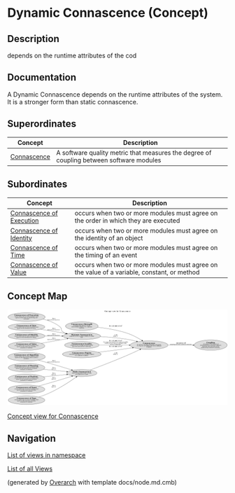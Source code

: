
# Dynamic Connascence (Concept)
## Description
depends on the runtime attributes of the cod


## Documentation
A Dynamic Connascence depends on the runtime attributes of the system.
         It is a stronger form than static connascence.
## Superordinates
| Concept | Description |
|---|---|
| [Connascence](../../../software-development/complexity/connascence/connascence.md)| A software quality metric that measures the degree of coupling between software modules |
## Subordinates
| Concept | Description |
|---|---|
| [Connascence of Execution](../../../software-development/complexity/connascence/connascence-of-execution.md)| occurs when two or more modules must agree on the order in which they are executed |
| [Connascence of Identity](../../../software-development/complexity/connascence/connascence-of-identity.md)| occurs when two or more modules must agree on the identity of an object |
| [Connascence of Time](../../../software-development/complexity/connascence/connascence-of-time.md)| occurs when two or more modules must agree on the timing of an event |
| [Connascence of Value](../../../software-development/complexity/connascence/connascence-of-value.md)| occurs when two or more modules must agree on the value of a variable, constant, or method |

## Concept Map
![Concept view for Connascence](../../../software-development/complexity/connascence/concept-view.png)

[Concept view for Connascence](../../../software-development/complexity/connascence/concept-view.md)


## Navigation
[List of views in namespace](./views-in-namespace.md)

[List of all Views](../../../views.md)


(generated by [Overarch](https://github.com/soulspace-org/overarch) with template docs/node.md.cmb)
